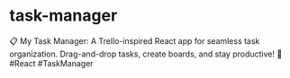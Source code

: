 # task-manager
📋 My Task Manager: A Trello-inspired React app for seamless task organization. Drag-and-drop tasks, create boards, and stay productive! 🚀 #React #TaskManager
